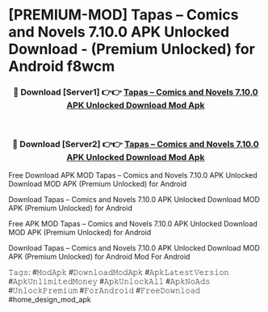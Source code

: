 # [PREMIUM-MOD] Tapas – Comics and Novels 7.10.0 APK Unlocked Download - (Premium Unlocked) for Android f8wcm



<div align="center">
<h3>🔴 Download [Server1] 👉👉 <a href="https://momento.my/?title=Tapas_–_Comics_and_Novels_7.10.0_APK_Unlocked_Download">Tapas – Comics and Novels 7.10.0 APK Unlocked Download Mod Apk</a></h3><br>

<h3>🔴 Download [Server2] 👉👉 <a href="https://momento.my/?title=Tapas_–_Comics_and_Novels_7.10.0_APK_Unlocked_Download">Tapas – Comics and Novels 7.10.0 APK Unlocked Download Mod Apk</a></h3>
</div>



Free Download APK MOD Tapas – Comics and Novels 7.10.0 APK Unlocked Download MOD APK (Premium Unlocked) for Android

Download Tapas – Comics and Novels 7.10.0 APK Unlocked Download MOD APK (Premium Unlocked) for Android

Free APK MOD Tapas – Comics and Novels 7.10.0 APK Unlocked Download MOD APK (Premium Unlocked) for Android

Download Tapas – Comics and Novels 7.10.0 APK Unlocked Download MOD APK (Premium Unlocked) for Android Mod For Android

𝚃𝚊𝚐𝚜: #𝙼𝚘𝚍𝙰𝚙𝚔 #𝙳𝚘𝚠𝚗𝚕𝚘𝚊𝚍𝙼𝚘𝚍𝙰𝚙𝚔 #𝙰𝚙𝚔𝙻𝚊𝚝𝚎𝚜𝚝𝚅𝚎𝚛𝚜𝚒𝚘𝚗 #𝙰𝚙𝚔𝚄𝚗𝚕𝚒𝚖𝚒𝚝𝚎𝚍𝙼𝚘𝚗𝚎𝚢 #𝙰𝚙𝚔𝚄𝚗𝚕𝚘𝚌𝚔𝙰𝚕𝚕 #𝙰𝚙𝚔𝙽𝚘𝙰𝚍𝚜 #𝚄𝚗𝚕𝚘𝚌𝚔𝙿𝚛𝚎𝚖𝚒𝚞𝚖 #𝙵𝚘𝚛𝙰𝚗𝚍𝚛𝚘𝚒𝚍 #𝙵𝚛𝚎𝚎𝙳𝚘𝚠𝚗𝚕𝚘𝚊𝚍 #home_design_mod_apk
